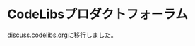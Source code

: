 CodeLibsプロダクトフォーラム
=================

[discuss.codelibs.org](https://discuss.codelibs.org/)に移行しました。
